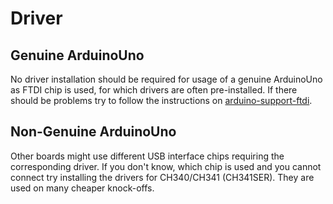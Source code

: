 # Driver

## Genuine ArduinoUno

No driver installation should be required for usage of a genuine ArduinoUno as
FTDI chip is used, for which drivers are often pre-installed. If there should
be problems try to follow the instructions on [arduino-support-ftdi].

[arduino-support-ftdi]: https://support.arduino.cc/hc/en-us/articles/4411305694610-Install-or-update-FTDI-drivers

## Non-Genuine ArduinoUno

Other boards might use different USB interface chips requiring the
corresponding driver. If you don't know, which chip is used and you cannot
connect try installing the drivers for CH340/CH341 (CH341SER). They are used on
many cheaper knock-offs.
